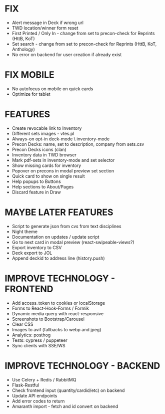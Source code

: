 # FIX
* Alert message in Deck if wrong url
* TWD location/winner form reset
* First Printed / Only In - change from set to precon-check for Reprints (HttB, KoT)
* Set search - change from set to precon-check for Reprints (HttB, KoT, Anthology)
* No error on backend for user creation if already exist

# FIX MOBILE
* No autofocus on mobile on quick cards
* Optimize for tablet

# FEATURES
* Create revocable link to Inventory
* Different sets images - vtes.pl
* Always-on opt-in deck-mode \ inventory-mode
* Precon Decks: name, set to description, company from sets.csv
* Precon Decks icons (clan)
* Inventory data in TWD browser
* Mark pdf-sets in inventory-mode and set selector
* Show missing cards for inventory
* Popover on precons in modal preview set section
* Quick card to show on single result
* Help popups to Buttons
* Help sections to About/Pages
* Discard feature in Draw

# MAYBE LATER FEATURES
* Script to generate json from cvs from text disciplines
* Night theme
* Documentation on updates / update script
* Go to next card in modal preview (react-swipeable-views?)
* Export inventory to CSV
* Deck export to JOL
* Append deckid to address line (history.push)

# IMPROVE TECHNOLOGY - FRONTEND
* Add access_token to cookies or localStorage
* Forms to React-Hook-Forms / Formik
* Dynamic media query with react-responsive
* Screenshots to Bootstrap/Carousel
* Clear CSS
* Images to avif (fallbacks to webp and jpeg)
* Analytics: posthog
* Tests: cypress / puppeteer
* Sync clients with SSE/WS

# IMPROVE TECHNOLOGY - BACKEND
* Use Celery + Redis / RabbitMQ
* Flask-Restful
* Check frontend input (quantity/cardid/etc) on backend
* Update API endpoints
* Add error codes to return
* Amaranth import - fetch and id convert on backend

